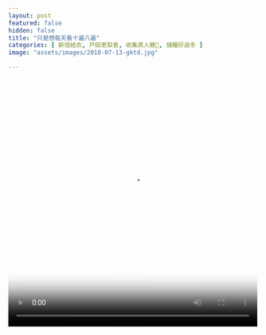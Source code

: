 ```yaml
---
layout: post
featured: false
hidden: false
title: "只是想每天看十遍八遍"
categories: [ 新垣結衣, 戸田恵梨香, 收集真人糖🍬, 儲糧好過冬 ]
image: "assets/images/2018-07-13-gktd.jpg"

---
```

<video controls="controls" src="{{ site.baseurl }}/assets/images/2018-07-13-gktd.mp4" poster="{{ site.baseurl }}/assets/images/2018-07-13-gktd.jpg" loop="loop" width="500" height="500">您的瀏覽器不支持 video 標簽。</video>
